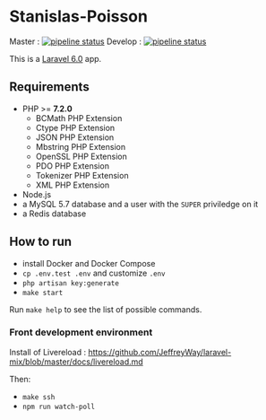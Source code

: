 # Stanislas-Poisson

Master : [![pipeline status](https://gitlab.com/Stanislas-Poisson/stanislas-poisson/badges/master/pipeline.svg)](https://gitlab.com/Stanislas-Poisson/stanislas-poisson/commits/master)
Develop : [![pipeline status](https://gitlab.com/Stanislas-Poisson/stanislas-poisson/badges/develop/pipeline.svg)](https://gitlab.com/Stanislas-Poisson/stanislas-poisson/commits/develop)

This is a [Laravel 6.0](https://laravel.com/docs/6.0) app.

## Requirements

- PHP >= **7.2.0**
  - BCMath PHP Extension
  - Ctype PHP Extension
  - JSON PHP Extension
  - Mbstring PHP Extension
  - OpenSSL PHP Extension
  - PDO PHP Extension
  - Tokenizer PHP Extension
  - XML PHP Extension
- Node.js
- a MySQL 5.7 database and a user with the `SUPER` priviledge on it
- a Redis database

## How to run

- install Docker and Docker Compose
- `cp .env.test .env` and customize `.env`
- `php artisan key:generate`
- `make start`

Run `make help` to see the list of possible commands.

### Front development environment

Install of Livereload : https://github.com/JeffreyWay/laravel-mix/blob/master/docs/livereload.md

Then:
- `make ssh`
- `npm run watch-poll`
